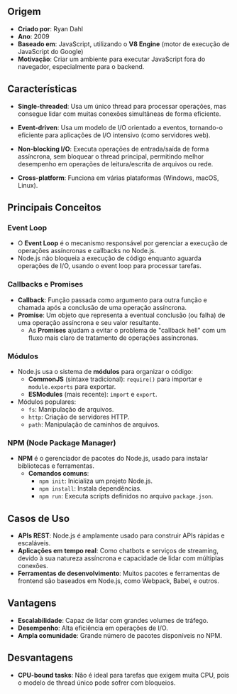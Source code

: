 ## Origem
- **Criado por**: Ryan Dahl
- **Ano**: 2009
- **Baseado em**: JavaScript, utilizando o **V8 Engine** (motor de execução de JavaScript do Google)
- **Motivação**: Criar um ambiente para executar JavaScript fora do navegador, especialmente para o backend.

## Características

- **Single-threaded**: Usa um único thread para processar operações, mas consegue lidar com muitas conexões simultâneas de forma eficiente.

- **Event-driven**: Usa um modelo de I/O orientado a eventos, tornando-o eficiente para aplicações de I/O intensivo (como servidores web).

- **Non-blocking I/O**: Executa operações de entrada/saída de forma assíncrona, sem bloquear o thread principal, permitindo melhor desempenho em operações de leitura/escrita de arquivos ou rede.

- **Cross-platform**: Funciona em várias plataformas (Windows, macOS, Linux).

## Principais Conceitos

### Event Loop
- O **Event Loop** é o mecanismo responsável por gerenciar a execução de operações assíncronas e callbacks no Node.js.
- Node.js não bloqueia a execução de código enquanto aguarda operações de I/O, usando o event loop para processar tarefas.

### Callbacks e Promises
- **Callback**: Função passada como argumento para outra função e chamada após a conclusão de uma operação assíncrona.
- **Promise**: Um objeto que representa a eventual conclusão (ou falha) de uma operação assíncrona e seu valor resultante.
  - As **Promises** ajudam a evitar o problema de "callback hell" com um fluxo mais claro de tratamento de operações assíncronas.

### Módulos
- Node.js usa o sistema de **módulos** para organizar o código:
  - **CommonJS** (sintaxe tradicional): `require()` para importar e `module.exports` para exportar.
  - **ESModules** (mais recente): `import` e `export`.
- Módulos populares:
  - `fs`: Manipulação de arquivos.
  - `http`: Criação de servidores HTTP.
  - `path`: Manipulação de caminhos de arquivos.
### NPM (Node Package Manager)

- **NPM** é o gerenciador de pacotes do Node.js, usado para instalar bibliotecas e ferramentas.
  - **Comandos comuns**:
    - `npm init`: Inicializa um projeto Node.js.
    - `npm install`: Instala dependências.
    - `npm run`: Executa scripts definidos no arquivo `package.json`.

## Casos de Uso
- **APIs REST**: Node.js é amplamente usado para construir APIs rápidas e escaláveis.
- **Aplicações em tempo real**: Como chatbots e serviços de streaming, devido à sua natureza assíncrona e capacidade de lidar com múltiplas conexões.
- **Ferramentas de desenvolvimento**: Muitos pacotes e ferramentas de frontend são baseados em Node.js, como Webpack, Babel, e outros.

## Vantagens
- **Escalabilidade**: Capaz de lidar com grandes volumes de tráfego.
- **Desempenho**: Alta eficiência em operações de I/O.
- **Ampla comunidade**: Grande número de pacotes disponíveis no NPM.

## Desvantagens
- **CPU-bound tasks**: Não é ideal para tarefas que exigem muita CPU, pois o modelo de thread único pode sofrer com bloqueios.

